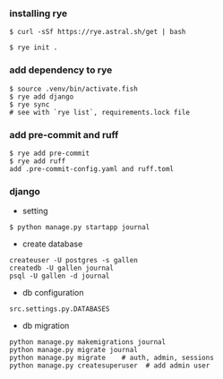 ### installing rye

```
$ curl -sSf https://rye.astral.sh/get | bash

$ rye init .
```

### add dependency to rye
```
$ source .venv/bin/activate.fish
$ rye add django
$ rye sync
# see with `rye list`, requirements.lock file
```

### add pre-commit and ruff
```
$ rye add pre-commit
$ rye add ruff
add .pre-commit-config.yaml and ruff.toml

```

### django
- setting
```
$ python manage.py startapp journal
```

- create database
```
createuser -U postgres -s gallen
createdb -U gallen journal
psql -U gallen -d journal
```

- db configuration
```
src.settings.py.DATABASES
```

- db migration
```
python manage.py makemigrations journal
python manage.py migrate journal
python manage.py migrate    # auth, admin, sessions
python manage.py createsuperuser  # add admin user
```
